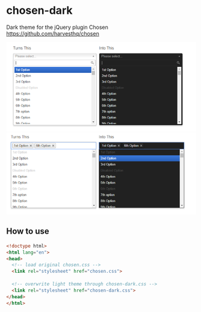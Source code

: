# chosen-dark
Dark theme for the jQuery plugin Chosen https://github.com/harvesthq/chosen

![dark chosen select](https://github.com/nook24/chosen-dark/blob/master/chosen-select-dark.png)
![dark chosen multiple select](https://github.com/nook24/chosen-dark/blob/master/chosen-select-multiple-dark.png)

## How to use

````html
<!doctype html>
<html lang="en">
<head>
  <!-- load original chosen.css -->
  <link rel="stylesheet" href="chosen.css">

  <!-- overwrite light theme through chosen-dark.css -->
  <link rel="stylesheet" href="chosen-dark.css">
</head>
</html>
````
